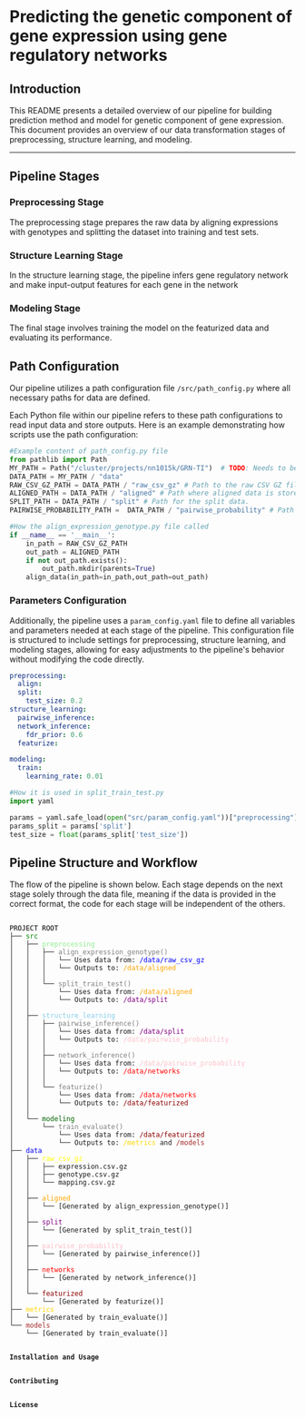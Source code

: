 # Predicting the genetic component of gene expression using gene regulatory networks

## Introduction

This README presents a detailed overview of our  pipeline for building prediction method and model for genetic component of gene expression. This document provides an overview of our data transformation  stages of preprocessing, structure learning, and modeling. 

---

## Pipeline Stages 

### Preprocessing Stage

The preprocessing stage prepares the raw data  by aligning expressions with genotypes and splitting the dataset into training and test sets.

### Structure Learning Stage

In the structure learning stage, the pipeline infers gene regulatory network and make input-output features for each gene in the network

### Modeling Stage

The final stage involves training the model on the featurized data and evaluating its performance.




## Path Configuration

Our pipeline utilizes a path configuration file `/src/path_config.py` where all necessary paths for data  are defined. 

Each Python file within our pipeline refers to these path configurations to read input data and store outputs. Here is an example demonstrating how scripts use the path configuration:
```python
#Example content of path_config.py file
from pathlib import Path
MY_PATH = Path("/cluster/projects/nn1015k/GRN-TI")  # TODO: Needs to be updated
DATA_PATH = MY_PATH / "data"
RAW_CSV_GZ_PATH = DATA_PATH / "raw_csv_gz" # Path to the raw CSV GZ files.
ALIGNED_PATH = DATA_PATH / "aligned" # Path where aligned data is stored.
SPLIT_PATH = DATA_PATH / "split" # Path for the split data.
PAIRWISE_PROBABILITY_PATH =  DATA_PATH / "pairwise_probability" # Path for the output of pairwise inference.
```

```python
#How the align_expression_genotype.py file called
if __name__ == '__main__':
    in_path = RAW_CSV_GZ_PATH
    out_path = ALIGNED_PATH
    if not out_path.exists():
        out_path.mkdir(parents=True)
    align_data(in_path=in_path,out_path=out_path)   
```
### Parameters Configuration

Additionally, the pipeline uses a `param_config.yaml` file to define all variables and parameters needed at each stage of the pipeline. This configuration file is structured to include settings for preprocessing, structure learning, and modeling stages, allowing for easy adjustments to the pipeline's behavior without modifying the code directly.

```yaml
preprocessing:
  align:
  split:
    test_size: 0.2
structure_learning:
  pairwise_inference:
  network_inference:
    fdr_prior: 0.6
  featurize:

modeling:
  train: 
    learning_rate: 0.01
```
```python
#How it is used in split_train_test.py
import yaml

params = yaml.safe_load(open("src/param_config.yaml"))["preprocessing"]
params_split = params['split']
test_size = float(params_split['test_size'])
```

## Pipeline Structure and Workflow 

The flow of the pipeline is shown below. Each stage depends on the next stage solely through the data file, meaning if the data is provided in the correct format, the code for each stage will be independent of the others.


<pre>
<code>
<span style="color: black;">PROJECT ROOT</span>
├── <span style="color: green;">src</span>
│   ├── <span style="color: lightgreen;">preprocessing</span>
│   │   ├── <span style="color: grey;">align_expression_genotype()</span>
│   │   │   └── Uses data from: <span style="color: blue;">/data/raw_csv_gz</span>
│   │   │   └── Outputs to: <span style="color: orange;">/data/aligned</span>
│   │   │   
│   │   └── <span style="color: grey;">split_train_test()</span>
│   │       └── Uses data from: <span style="color: orange;">/data/aligned</span>
│   │       └── Outputs to: <span style="color: purple;">/data/split</span>
│   │       
│   ├── <span style="color: skyblue;">structure_learning</span>
│   │   ├── <span style="color: grey;">pairwise_inference()</span>
│   │   │   └── Uses data from: <span style="color: purple;">/data/split</span>
│   │   │   └── Outputs to: <span style="color: pink;">/data/pairwise_probability</span>
│   │   │   
│   │   ├── <span style="color: grey;">network_inference()</span>
│   │   │   └── Uses data from: <span style="color: pink;">/data/pairwise_probability</span>
│   │   │   └── Outputs to: <span style="color: red;">/data/networks</span>
│   │   │   
│   │   └── <span style="color: grey;">featurize()</span>
│   │       └── Uses data from: <span style="color: red;">/data/networks</span>
│   │       └── Outputs to: <span style="color: darkred;">/data/featurized</span>
│   │       
│   └── <span style="color: darkgreen;">modeling</span>
│       └── <span style="color: grey;">train_evaluate()</span>
│           └── Uses data from: <span style="color: darkred;">/data/featurized</span>
│           └── Outputs to: <span style="color: gold;">/metrics</span> and <span style="color: brown;">/models</span>
├── <span style="color: blue;">data</span>
│   ├── <span style="color: yellow;">raw_csv_gz</span>
│   │   ├── expression.csv.gz
│   │   ├── genotype.csv.gz
│   │   └── mapping.csv.gz
│   │   
│   ├── <span style="color: orange;">aligned</span>
│   │   └── [Generated by align_expression_genotype()]
│   │   
│   ├── <span style="color: purple;">split</span>
│   │   └── [Generated by split_train_test()]
│   │   
│   ├── <span style="color: pink;">pairwise_probability</span>
│   │   └── [Generated by pairwise_inference()]
│   │   
│   ├── <span style="color: red;">networks</span>
│   │   └── [Generated by network_inference()]
│   │   
│   └── <span style="color: darkred;">featurized</span>
│       └── [Generated by featurize()]
├── <span style="color: gold;">metrics</span>
│   └── [Generated by train_evaluate()]
└── <span style="color: brown;">models</span>
    └── [Generated by train_evaluate()] 


<b>Installation and Usage</b>


<b>Contributing</b>


<b>License</b>

</code>
</pre>



































